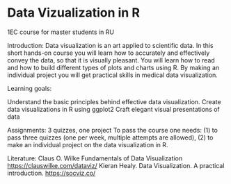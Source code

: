 # Data Vizualization in R
1EC course for master students in RU

Introduction: Data visualization is an art applied to scientific data. In this short hands-on course you will learn how to accurately and effectively convey the data, so that it is visually pleasant. You will learn how to read and how to build different types of plots and charts using R. By making an individual project you will get practical skills in medical data visualization.

Learning goals:

Understand the basic principles behind effective data visualization.
Create data visualizations in R using ggplot2
Craft elegant visual presentations of data

Assignments: 3 quizzes, one project
To pass the course one needs: (1) to pass three quizzes (one per week, multiple attempts are allowed), (2) to make an individual project on the data visualization in R.

Literature: Claus O. Wilke Fundamentals of Data Visualization https://clauswilke.com/dataviz/ 
Kieran Healy. Data Visualization. A practical introduction. https://socviz.co/
